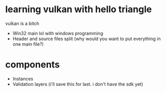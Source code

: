 # learning vulkan with hello triangle

vulkan is a bitch

- Win32 main lol with windows programming
- Header and source files split (why would you want to put everything in one main file?)

# components

- Instances
- Validation layers (i'll save this for last. i don't have the sdk yet)
